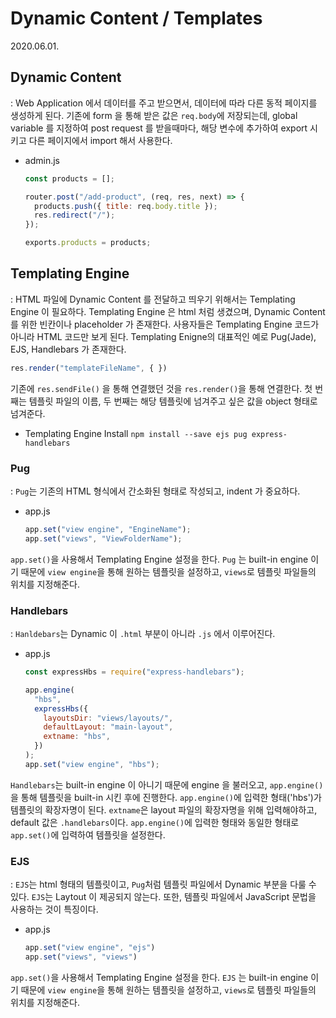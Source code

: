 # Dynamic Content / Templates

2020.06.01.



## Dynamic Content

: Web Application 에서 데이터를 주고 받으면서, 데이터에 따라 다른 동적 페이지를 생성하게 된다.
기존에 form 을 통해 받은 값은 `req.body`에 저장되는데, global variable 를 지정하여 post request 를 받을때마다, 해당 변수에 추가하여 export 시키고 다른 페이지에서 import 해서 사용한다.

- admin.js

  ```javascript
  const products = [];
  
  router.post("/add-product", (req, res, next) => {
    products.push({ title: req.body.title });
    res.redirect("/");
  });
  
  exports.products = products;
  ```



## Templating Engine

: HTML 파일에 Dynamic Content 를 전달하고 띄우기 위해서는 Templating Engine 이 필요하다.
Templating Engine 은 html 처럼 생겼으며, Dynamic Content 를 위한 빈칸이나 placeholder 가 존재한다.
사용자들은 Templating Engine 코드가 아니라 HTML 코드만 보게 된다.
Templating Enigne의 대표적인 예로 Pug(Jade), EJS, Handlebars 가 존재한다.

```javascript
res.render("templateFileName", { })
```

기존에 `res.sendFile()` 을 통해 연결했던 것을 `res.render()`을 통해 연결한다.
첫 번째는 템플릿 파일의 이름, 두 번째는 해당 템플릿에 넘겨주고 싶은 값을 object 형태로 넘겨준다.

- Templating Engine Install
  `npm install --save ejs pug express-handlebars`
  

### Pug

: `Pug`는 기존의 HTML 형식에서 간소화된 형태로 작성되고, indent 가 중요하다.

- app.js

  ```javascript
  app.set("view engine", "EngineName");
  app.set("views", "ViewFolderName");
  ```

`app.set()`을 사용해서 Templating Engine 설정을 한다.
`Pug` 는 built-in engine 이기 때문에 `view engine`을 통해 원하는 템플릿을 설정하고, `views`로 템플릿 파일들의 위치를 지정해준다.



### Handlebars

: `Hanldebars`는 Dynamic 이 `.html` 부분이 아니라 `.js` 에서 이루어진다.

- app.js

  ```javascript
  const expressHbs = require("express-handlebars");
  
  app.engine(
    "hbs",
    expressHbs({
      layoutsDir: "views/layouts/",
      defaultLayout: "main-layout",
      extname: "hbs",
    })
  );
  app.set("view engine", "hbs");
  ```

`Handlebars`는 built-in engine 이 아니기 때문에 engine 을 불러오고, `app.engine()`을 통해 템플릿을 built-in 시킨 후에 진행한다.
`app.engine()`에 입력한 형태('hbs')가 템플릿의 확장자명이 된다.
`extname`은 layout 파일의 확장자명을 위해 입력해야하고, default 값은 `.handlebars`이다.
`app.engine()`에 입력한 형태와 동일한 형태로 `app.set()`에 입력하여 템플릿을 설정한다.



### EJS

: `EJS`는 html 형태의 템플릿이고, `Pug`처럼 템플릿 파일에서 Dynamic 부분을 다룰 수 있다.
`EJS`는 Laytout 이 제공되지 않는다.
또한, 템플릿 파일에서 JavaScript 문법을 사용하는 것이 특징이다.

- app.js

  ```javascript
  app.set("view engine", "ejs")
  app.set("views", "views")
  ```

`app.set()`을 사용해서 Templating Engine 설정을 한다.
`EJS` 는 built-in engine 이기 때문에 `view engine`을 통해 원하는 템플릿을 설정하고, `views`로 템플릿 파일들의 위치를 지정해준다.